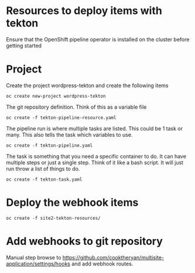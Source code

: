 # Resources to deploy items with tekton
Ensure that the OpenShift pipeline operator is installed on the cluster before getting started

# Project
Create the project wordpress-tekton and create the following items
```
oc create new-project wordpress-tekton
```

The git repository definition. Think of this as a variable file
```
oc create -f tekton-pipeline-resource.yaml 
```

The pipeline run is where multiple tasks are listed. This could be 1 task or many. This also tells the task which variables to use.
```
oc create -f tekton-pipeline.yaml
```

The task is something that you need a specific container to do. It can have multiple steps or just a single step. Think of it like a bash script. It will just run throw a list of things to do.
```
oc create -f tekton-task.yaml
```

# Deploy the webhook items
```
oc create -f site2-tekton-resources/
```

# Add webhooks to git repository
Manual step browse to https://github.com/cooktheryan/multisite-application/settings/hooks and add webhook routes.


